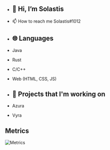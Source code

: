 - ## 👋 Hi, I’m Solastis
- 📫 How to reach me Solastis#1012

- ## 🌐 Languages
- Java 
- Rust
- C/C++
- Web (HTML, CSS, JS) 

- ## 🔭 Projects that I'm working on
- Azura
- Vyra 

## Metrics
![Metrics](https://metrics.lecoq.io/Solastis?template=classic&languages=1&base=header%2C%20activity%2C%20community%2C%20repositories%2C%20metadata&base.indepth=false&base.hireable=false&base.skip=false&languages=false&languages.ignored=html%2Ccss%2Ctypescript%2C%20Javascript&languages.limit=8&languages.threshold=0%25&languages.other=false&languages.colors=github&languages.sections=most-used&languages.indepth=false&languages.analysis.timeout=15&languages.analysis.timeout.repositories=7.5&languages.categories=markup%2C%20programming&languages.recent.categories=markup%2C%20programming&languages.recent.load=300&languages.recent.days=14&config.timezone=Europe%2FBerlin&config.twemoji=true&config.octicon=true)
